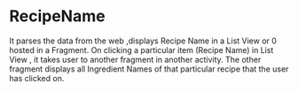 # RecipeName
It parses the data from the web ,displays Recipe Name in a List View or 0 hosted in a Fragment.
On clicking a particular item (Recipe Name) in List View , it  takes user to another fragment in another activity. 
The other  fragment displays all Ingredient Names of that particular recipe that the user has clicked on. 
